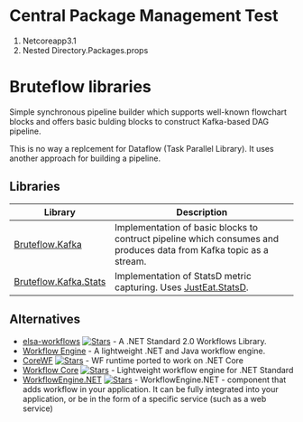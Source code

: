 
# Central Package Management Test

1. Netcoreapp3.1
2. Nested Directory.Packages.props

# Bruteflow libraries

Simple synchronous pipeline builder which supports well-known flowchart blocks and offers basic bulding blocks to construct Kafka-based DAG pipeline.

This is no way a replcement for Dataflow (Task Parallel Library). It uses another approach for building a pipeline.

## Libraries

| Library | Description |
| ------ | ------ |
| [Bruteflow.Kafka](/src/Bruteflow.Kafka/README.md) | Implementation of basic blocks to contruct pipeline which consumes and produces data from Kafka topic as a stream. |
| [Bruteflow.Kafka.Stats](/src/Bruteflow.Kafka.Stats/README.md) | Implementation of StatsD metric capturing. Uses [JustEat.StatsD](https://github.com/justeat/JustEat.StatsD). |

## Alternatives

* [elsa-workflows](https://github.com/elsa-workflows/elsa-core) [![Stars](https://img.shields.io/github/stars/elsa-workflows/elsa-core.svg)](https://github.com/elsa-workflows/elsa-core) - A .NET Standard 2.0 Workflows Library.
* [Workflow Engine](https://workflowengine.io) - A lightweight .NET and Java workflow engine.
* [CoreWF](https://github.com/UiPath/corewf) [![Stars](https://img.shields.io/github/stars/UiPath/corewf.svg)](https://github.com/UiPath/corewf) - WF runtime ported to work on .NET Core
* [Workflow Core](https://github.com/danielgerlag/workflow-core) [![Stars](https://img.shields.io/github/stars/danielgerlag/workflow-core.svg)](https://github.com/danielgerlag/workflow-core) - Lightweight workflow engine for .NET Standard
* [WorkflowEngine.NET](https://github.com/optimajet/WorkflowEngine.NET) [![Stars](https://img.shields.io/github/stars/optimajet/WorkflowEngine.NET.svg)](https://github.com/optimajet/WorkflowEngine.NET) - WorkflowEngine.NET - component that adds workflow in your application. It can be fully integrated into your application, or be in the form of a specific service (such as a web service)
